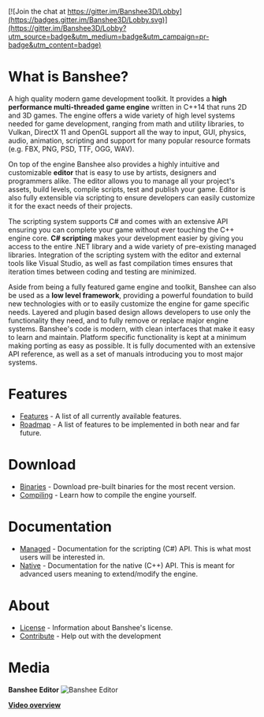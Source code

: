 [![Join the chat at https://gitter.im/Banshee3D/Lobby](https://badges.gitter.im/Banshee3D/Lobby.svg)](https://gitter.im/Banshee3D/Lobby?utm_source=badge&utm_medium=badge&utm_campaign=pr-badge&utm_content=badge)

# What is Banshee? 
A high quality modern game development toolkit. It provides a **high performance multi-threaded game engine** written in C++14 that runs 2D and 3D games. The engine offers a wide variety of high level systems needed for game development, ranging from math and utility libraries, to Vulkan, DirectX 11 and OpenGL support all the way to input, GUI, physics, audio, animation, scripting and support for many popular resource formats (e.g. FBX, PNG, PSD, TTF, OGG, WAV).

On top of the engine Banshee also provides a highly intuitive and customizable **editor** that is easy to use by artists, designers and programmers alike. The editor allows you to manage all your project's assets, build levels, compile scripts, test and publish your game. Editor is also fully extensible via scripting to ensure developers can easily customize it for the exact needs of their projects.

The scripting system supports C# and comes with an extensive API ensuring you can complete your game without ever touching the C++ engine core. **C# scripting** makes your development easier by giving you access to the entire .NET library and a wide variety of pre-existing managed libraries. Integration of the scripting system with the editor and external tools like Visual Studio, as well as fast compilation times ensures that iteration times between coding and testing are minimized.

Aside from being a fully featured game engine and toolkit, Banshee can also be used as a **low level framework**, providing a powerful foundation to build new technologies with or to easily customize the engine for game specific needs. Layered and plugin based design allows developers to use only the functionality they need, and to fully remove or replace major engine systems. Banshee's code is modern, with clean interfaces that make it easy to learn and maintain. Platform specific functionality is kept at a minimum making porting as easy as possible. It is fully documented with an extensive API reference, as well as a set of manuals introducing you to most major systems.

# Features
* [Features](https://github.com/BearishSun/BansheeEngine/blob/master/Documentation/GitHub/features.md) - A list of all currently available features.
* [Roadmap](https://github.com/BearishSun/BansheeEngine/blob/master/Documentation/GitHub/roadmap.md) - A list of features to be implemented in both near and far future. 

# Download
* [Binaries](https://github.com/BearishSun/BansheeEngine/blob/master/Documentation/GitHub/install.md) - Download pre-built binaries for the most recent version.
* [Compiling](https://github.com/BearishSun/BansheeEngine/blob/master/Documentation/GitHub/compiling.md) - Learn how to compile the engine yourself.

# Documentation
* [Managed](http://docs.banshee3d.com/Managed/index.html) - Documentation for the scripting (C#) API. This is what most users will be interested in.
* [Native](http://docs.banshee3d.com/Native/index.html) - Documentation for the native (C++) API. This is meant for advanced users meaning to extend/modify the engine.

# About
* [License](https://github.com/BearishSun/BansheeEngine/blob/master/Documentation/GitHub/license.md) - Information about Banshee's license.
* [Contribute](http://www.banshee3d.com/contribute) - Help out with the development

# Media
**Banshee Editor**
![Banshee Editor](http://bearishsun.thalassa.feralhosting.com/BansheeEditor.png "Banshee Editor")

[**Video overview**](https://youtu.be/WJsYOyCXGEU)
